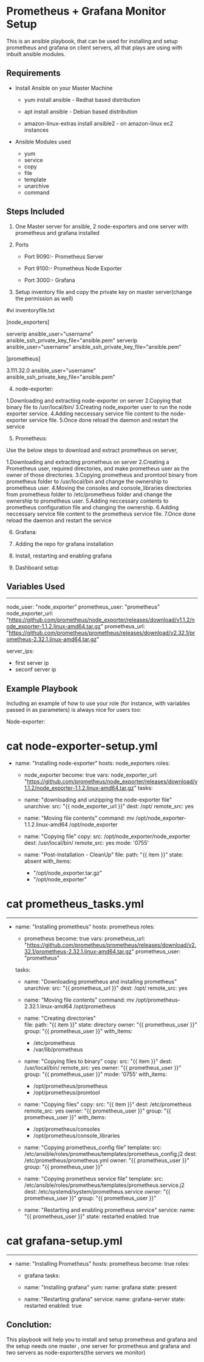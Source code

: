 Prometheus + Grafana Monitor Setup
=========

 This is an ansible playbook, that can be used for installing and setup prometheus and grafana on client servers, all that plays are using with inbuilt ansible modules.

Requirements
------------

- Install Ansible on your Master Machine

    - yum install ansible - Redhat based distribution

    - apt install ansible - Debian based distribution
    
    - amazon-linux-extras install ansible2 - on amazon-linux ec2 instances

 - Ansible Modules used

    - yum
    - service
    - copy
    - file
    - template
    - unarchive
    - command


Steps Included
--------------

1. One Master server for ansible, 2 node-exporters and one server with prometheus and grafana installed

2. Ports

    - Port 9090:- Prometheus Server

    - Port 9100:- Prometheus Node Exporter

    - Port 3000:- Grafana

3. Setup inventory file and copy the private key on master server(change the permission as well)

#vi inventoryfile.txt

[node_exporters]

serverip ansible_user="username" ansible_ssh_private_key_file="ansible.pem"
serverip ansible_user="username" ansible_ssh_private_key_file="ansible.pem"


[prometheus]

3.111.32.0 ansible_user="username" ansible_ssh_private_key_file="ansible.pem"


4. node-exporter:

1.Downloading and extracting node-exporter on server
2.Copying that binary file to /usr/local/bin/
3.Creating node_exporter user to run the node exporter service.
4.Adding neccessary service file content to the node-exporter service file.
5.Once done reload the daemon and restart the service


5. Prometheus:


Use the below steps to download and extract prometheus on server,

1.Downloading and extracting prometheus on server
2.Creating a Prometheus user, required directories, and make prometheus user as the owner of those directories.
3.Copying prometheus and promtool binary from prometheus folder to /usr/local/bin and change the ownership to prometheus user.
4.Moving the consoles and console_libraries directories from prometheus folder to /etc/prometheus folder and change the ownership to prometheus user.
5.Adding neccessary contents to prometheus configuration file and changing the ownership.
6.Adding neccessary service file content to the prometheus service file.
7.Once done reload the daemon and restart the service


6. Grafana:

1. Adding the repo for grafana installation
2. Install, restarting and enabling grafana
3. Dashboard setup


Variables Used
------------

---

node_user: "node_exporter"
prometheus_user: "prometheus"
node_exporter_url: "https://github.com/prometheus/node_exporter/releases/download/v1.1.2/node_exporter-1.1.2.linux-amd64.tar.gz"
prometheus_url: "https://github.com/prometheus/prometheus/releases/download/v2.32.1/prometheus-2.32.1.linux-amd64.tar.gz"

server_ips:
  - first server ip
  - seconf server ip


Example Playbook
----------------

Including an example of how to use your role (for instance, with variables passed in as parameters) is always nice for users too:

Node-exporter:
# cat node-exporter-setup.yml 
- name: "Installing node-exporter"
  hosts: node_exporters
  roles:
    - node_exporter
  become: true
  vars:
    node_exporter_url: "https://github.com/prometheus/node_exporter/releases/download/v1.1.2/node_exporter-1.1.2.linux-amd64.tar.gz"
  tasks:

  
    - name: "downloading and unzipping the node-exporter file"
      unarchive:
        src: "{{ node_exporter_url }}"
        dest: /opt/
        remote_src: yes

    - name: "Moving file contents"
      command: mv /opt/node_exporter-1.1.2.linux-amd64 /opt/node_exporter


    - name: "Copying file"
      copy:
        src: /opt/node_exporter/node_exporter
        dest: /usr/local/bin/
        remote_src: yes
        mode: '0755'
    
    - name: "Post-Installation - CleanUp"
      file:
        path: "{{ item }}"
        state: absent
      with_items:
        - "/opt/node_exporter.tar.gz"
        - "/opt/node_exporter"


# cat prometheus_tasks.yml 
---

- name: "Installing prometheus"
  hosts: prometheus
  roles:
    - prometheus
  become: true
  vars:
    prometheus_url: "https://github.com/prometheus/prometheus/releases/download/v2.32.1/prometheus-2.32.1.linux-amd64.tar.gz"
    prometheus_user: "prometheus"
    
  tasks:

    - name: "Downloading prometheus and installing prometheus"
      unarchive:
        src: "{{ prometheus_url }}"
        dest: /opt/
        remote_src: yes


    - name: "Moving file contents"
      command: mv /opt/prometheus-2.32.1.linux-amd64 /opt/prometheus

    - name: "Creating directories"  
      file:
        path: "{{ item }}"
        state: directory
        owner: "{{ prometheus_user }}"
        group: "{{ prometheus_user }}"
      with_items:
        - /etc/prometheus
        - /var/lib/prometheus

    - name: "Copying files to binary"
      copy:
        src: "{{ item }}"
        dest: /usr/local/bin/
        remote_src: yes
        owner: "{{ prometheus_user }}"
        group: "{{ prometheus_user }}"
        mode: '0755'
      with_items:
        - /opt/prometheus/prometheus
        - /opt/prometheus/promtool



    - name: "Copying files"
      copy:
        src: "{{ item }}"
        dest: /etc/prometheus
        remote_src: yes
        owner: "{{ prometheus_user }}"
        group: "{{ prometheus_user }}"
      with_items:
        - /opt/prometheus/consoles
        - /opt/prometheus/console_libraries



    - name: "Copying prometheus_config file"
      template:
        src: /etc/ansible/roles/prometheus/templates/prometheus_config.j2
        dest: /etc/prometheus/prometheus.yml
        owner: "{{ prometheus_user }}"
        group: "{{ prometheus_user }}"


    - name: "Copying prometheus service file"
      template:
        src: /etc/ansible/roles/prometheus/templates/prometheus.service.j2
        dest: /etc/systemd/system/prometheus.service
        owner: "{{ prometheus_user }}"
        group: "{{ prometheus_user }}"
    
    - name: "Restarting and enabling prometheus service"
      service:
        name: "{{ prometheus_user }}"
        state: restarted
        enabled: true

# cat grafana-setup.yml 
---

- name: "Installing Prometheus"
  hosts: prometheus
  become: true
  roles:
    - grafana
  tasks:

    - name: "Installing grafana"
      yum:
        name: grafana
        state: present

    - name: "Restarting grafana"
      service:
        name: grafana-server
        state: restarted
        enabled: true






Conclution:
------------------

This playbook will help you to install and setup prometheus and grafana and the setup needs one master , one server for prometheus and grafana and two servers as node-exporters(the servers we monitor)
